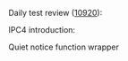 Daily test review ([10920](https://sof-ci.sh.intel.com/#/result/planresultdetail/10920)):

IPC4 introduction:

Quiet notice function wrapper
